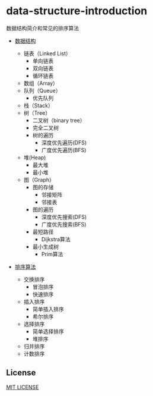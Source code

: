 # data-structure-introduction
数据结构简介和常见的排序算法

* [数据结构](https://github.com/whyAndBetter/data-structure-introduction/blob/main/01-%E6%95%B0%E6%8D%AE%E7%BB%93%E6%9E%84%E7%AE%80%E4%BB%8B.ipynb)
  - 链表（Linked List）
    - 单向链表
    - 双向链表
    - 循环链表
  - 数组（Array）
  - 队列（Queue）
    - 优先队列
  - 栈（Stack）
  - 树（Tree）
    - 二叉树（binary tree）
    - 完全二叉树 
    - 树的遍历
      - 深度优先遍历(DFS)
      - 广度优先遍历(BFS)
  - 堆(Heap)
    - 最大堆
    - 最小堆
  - 图（Graph）
    - 图的存储
      - 邻接矩阵
      - 邻接表
    - 图的遍历
      - 深度优先搜索(DFS)
      - 广度优先搜索(BFS)
    - 最短路径
      - Dijkstra算法
    - 最小生成树
      - Prim算法

* [排序算法](https://github.com/whyAndBetter/data-structure-introduction/blob/main/02-%E6%8E%92%E5%BA%8F%E7%AE%97%E6%B3%95.ipynb)
  - 交换排序
    - 冒泡排序
    - 快速排序
  - 插入排序
    - 简单插入排序
    - 希尔排序
  - 选择排序
    - 简单选择排序
    - 堆排序
  - 归并排序
  - 计数排序
  

## License
[MIT LICENSE](LICENSE)
